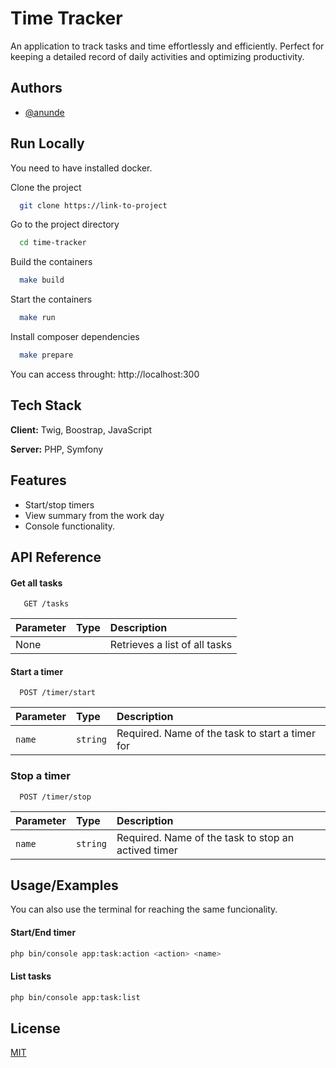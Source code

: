 
# Time Tracker

An application to track tasks and time effortlessly and efficiently. Perfect for keeping a detailed record of daily activities and optimizing productivity.


## Authors

- [@anunde](https://github.com/anunde)


## Run Locally

You need to have installed docker.

Clone the project

```bash
  git clone https://link-to-project
```

Go to the project directory

```bash
  cd time-tracker
```

Build the containers

```bash
  make build
```

Start the containers

```bash
  make run
```

Install composer dependencies

```bash
  make prepare
```

You can access throught: http://localhost:300


## Tech Stack

**Client:** Twig, Boostrap, JavaScript

**Server:** PHP, Symfony


## Features

- Start/stop timers
- View summary from the work day
- Console functionality.


## API Reference

#### Get all tasks

```http
   GET /tasks
```

| Parameter | Type     | Description                   |
| :-------- | :------- | :---------------------------- |
| None      |          | Retrieves a list of all tasks |


#### Start a timer

```http
  POST /timer/start
```

| Parameter | Type     | Description                       |
| :-------- | :------- | :-------------------------------- |
| `name`      | `string` | Required. Name of the task to start a timer for |


### Stop a timer

```http
  POST /timer/stop
```

| Parameter | Type     | Description                       |
| :-------- | :------- | :-------------------------------- |
| `name`      | `string` | Required. Name of the task to stop an actived timer |




## Usage/Examples

You can also use the terminal for reaching the same funcionality.

#### Start/End timer

```bash
php bin/console app:task:action <action> <name>
```

#### List tasks

```bash
php bin/console app:task:list
```

## License

[MIT](https://choosealicense.com/licenses/mit/)

